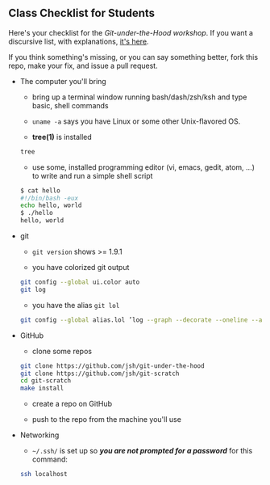 ## Class Checklist for Students

Here's your checklist for the *Git-under-the-Hood workshop*. If you want a discursive list, with explanations,
[it's here](https://docs.google.com/document/d/1eQr6fFiZPGYNc2DSWdA1s5fS0nU5midRgpaZBttD49E/edit?usp=sharing).

If you think something's missing, or you can say something better, fork this repo, make your fix, and issue a pull request.

- The computer you'll bring

  + bring up a terminal window running bash/dash/zsh/ksh and type basic, shell commands

  + ```uname -a``` says you have Linux or some other Unix-flavored OS.

  + **tree(1)** is installed

  ```bash
  tree
  ```

  + use some, installed programming editor (vi, emacs, gedit, atom, ...) to write and run a simple shell script

  ```bash
  $ cat hello
  #!/bin/bash -eux
  echo hello, world
  $ ./hello
  hello, world
  ```

- git

  + ```git version``` shows >= 1.9.1

  + you have colorized git output

  ```bash
  git config --global ui.color auto
  git log
  ```

  + you have the alias ```git lol```

  ```bash
  git config --global alias.lol ’log --graph --decorate --oneline --all’
  ```

- GitHub

  + clone some repos


  ```bash
  git clone https://github.com/jsh/git-under-the-hood
  git clone https://github.com/jsh/git-scratch
  cd git-scratch
  make install
  ```

  + create a repo on GitHub

  + push to the repo from the machine you'll use

- Networking

  + ```~/.ssh/``` is set up so ***you are not prompted for a password*** for this command:

  ```bash
  ssh localhost
  ```
